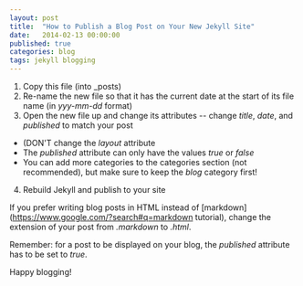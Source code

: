 ```yaml
---
layout: post
title:  "How to Publish a Blog Post on Your New Jekyll Site"
date:   2014-02-13 00:00:00
published: true
categories: blog
tags: jekyll blogging
---
```


1. Copy this file (into _posts)
2. Re-name the new file so that it has the current date at the start of its file name (in *yyy-mm-dd* format)
3. Open the new file up and change its attributes -- change *title*, *date*, and *published* to match your post 
  - (DON'T change the *layout* attribute
  - The *published* attribute can only have the values *true* or *false*
  - You can add more categories to the categories section (not recommended), but make sure to keep the *blog* category first!
4. Rebuild Jekyll and publish to your site

If you prefer writing blog posts in HTML instead of [markdown] (https://www.google.com/?search#q=markdown tutorial), change the extension of your post from *.markdown* to *.html*.

Remember: for a post to be displayed on your blog, the *published* attribute has to be set to *true*.


Happy blogging!
